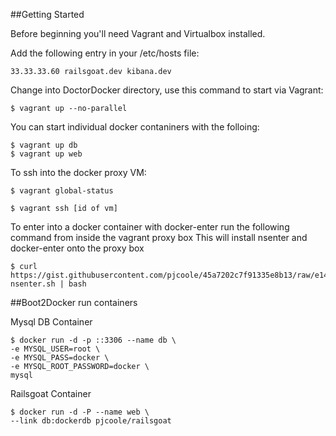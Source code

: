##Getting Started

Before beginning you'll need Vagrant and Virtualbox installed.

Add the following entry in your /etc/hosts file:

```
33.33.33.60	railsgoat.dev kibana.dev
```

Change into DoctorDocker directory, use this command to start via Vagrant:

```
$ vagrant up --no-parallel
```

You can start individual docker contaniners with the folloing:

```
$ vagrant up db
$ vagrant up web
```

To ssh into the docker proxy VM:

```
$ vagrant global-status 

$ vagrant ssh [id of vm]
```
To enter into a docker container with docker-enter run the following command from inside the vagrant proxy box
This will install nsenter and docker-enter onto the proxy box

```
$ curl https://gist.githubusercontent.com/pjcoole/45a7202c7f91335e8b13/raw/e1440bf4cf809f5d99fe516a96ac75a84d53967c/install-nsenter.sh | bash
```


##Boot2Docker run containers

Mysql DB Container

```
$ docker run -d -p ::3306 --name db \
-e MYSQL_USER=root \
-e MYSQL_PASS=docker \
-e MYSQL_ROOT_PASSWORD=docker \
mysql
```


Railsgoat Container

```
$ docker run -d -P --name web \
--link db:dockerdb pjcoole/railsgoat
```
